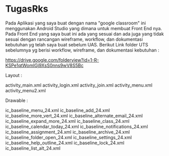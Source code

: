 # TugasRks


Pada Aplikasi yang saya buat dengan nama "google classroom" ini menggunakan Android Studio yang dimana untuk membuat Front End nya. Pada Front End yang saya buat ini ada yang sesuai dan ada juga yang tidak sesuai dengan rancangan wireframe, workflow, dan dokumentasi kebutuhan yg telah saya buat sebelum UAS. Berikut Link folder UTS sebelumnya yg berisi workflow, wireframe, dan dokumentasi kebutuhan :

https://drive.google.com/folderview?id=1-R-KSPe1qtWomIGj9XsS0nns9wV8S5Bc

Layout :

activity_main.xml
activity_login.xml
activity_join.xml
activity_menu.xml
activity_menu2.xml

Drawable :

ic_baseline_menu_24.xml
ic_baseline_add_24.xml
ic_baseline_more_vert_24.xml
ic_baseline_alternate_email_24.xml
ic_baseline_expand_more_24.xml
ic_baseline_class_24.xml
ic_baseline_calendar_today_24.xml
ic_baseline_notifications_24.xml
ic_baseline_assignment_24.xml
ic_baseline_archive_24.xml
ic_baseline_folder_open_24.xml
ic_baseline_settings_24.xml
ic_baseline_help_outline_24.xml
ic_baseline_lock_24.xml
ic_baseline_list_alt_24.xml

